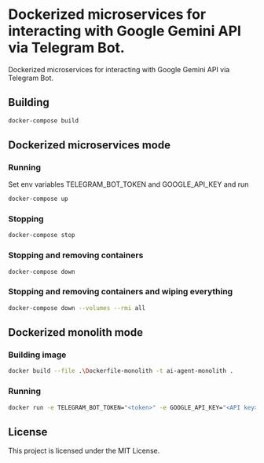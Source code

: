 # Dockerized microservices for interacting with Google Gemini API via Telegram Bot.
Dockerized microservices for interacting with Google Gemini API via Telegram Bot.
## Building
```bash
docker-compose build
```

## Dockerized microservices mode

### Running
Set env variables TELEGRAM_BOT_TOKEN and GOOGLE_API_KEY and run
```bash
docker-compose up
```

### Stopping
```bash
docker-compose stop
```

### Stopping and removing containers
```bash
docker-compose down 
```
### Stopping and removing containers and wiping everything  
```bash
docker-compose down --volumes --rmi all
```

## Dockerized monolith mode
### Building image
```bash
docker build --file .\Dockerfile-monolith -t ai-agent-monolith .
```

### Running
```bash
docker run -e TELEGRAM_BOT_TOKEN="<token>" -e GOOGLE_API_KEY="<API key>" ai-agent-monolith
```

## License

This project is licensed under the MIT License.
